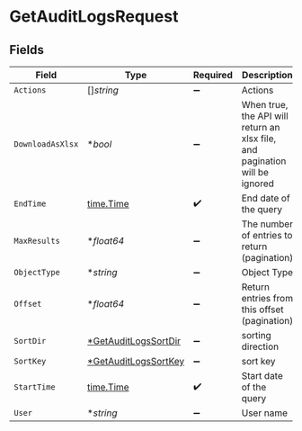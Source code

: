 # GetAuditLogsRequest


## Fields

| Field                                                                       | Type                                                                        | Required                                                                    | Description                                                                 |
| --------------------------------------------------------------------------- | --------------------------------------------------------------------------- | --------------------------------------------------------------------------- | --------------------------------------------------------------------------- |
| `Actions`                                                                   | []*string*                                                                  | :heavy_minus_sign:                                                          | Actions                                                                     |
| `DownloadAsXlsx`                                                            | **bool*                                                                     | :heavy_minus_sign:                                                          | When true, the API will return an xlsx file, and pagination will be ignored |
| `EndTime`                                                                   | [time.Time](https://pkg.go.dev/time#Time)                                   | :heavy_check_mark:                                                          | End date of the query                                                       |
| `MaxResults`                                                                | **float64*                                                                  | :heavy_minus_sign:                                                          | The number of entries to return (pagination)                                |
| `ObjectType`                                                                | **string*                                                                   | :heavy_minus_sign:                                                          | Object Type                                                                 |
| `Offset`                                                                    | **float64*                                                                  | :heavy_minus_sign:                                                          | Return entries from this offset (pagination)                                |
| `SortDir`                                                                   | [*GetAuditLogsSortDir](../../models/operations/getauditlogssortdir.md)      | :heavy_minus_sign:                                                          | sorting direction                                                           |
| `SortKey`                                                                   | [*GetAuditLogsSortKey](../../models/operations/getauditlogssortkey.md)      | :heavy_minus_sign:                                                          | sort key                                                                    |
| `StartTime`                                                                 | [time.Time](https://pkg.go.dev/time#Time)                                   | :heavy_check_mark:                                                          | Start date of the query                                                     |
| `User`                                                                      | **string*                                                                   | :heavy_minus_sign:                                                          | User name                                                                   |